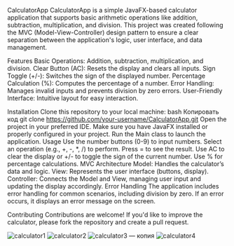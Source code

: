 CalculatorApp
CalculatorApp is a simple JavaFX-based calculator application that supports basic arithmetic operations like addition, subtraction, multiplication, and division. This project was created following the MVC (Model-View-Controller) design pattern to ensure a clear separation between the application's logic, user interface, and data management.

Features
Basic Operations: Addition, subtraction, multiplication, and division.
Clear Button (AC): Resets the display and clears all inputs.
Sign Toggle (+/-): Switches the sign of the displayed number.
Percentage Calculation (%): Computes the percentage of a number.
Error Handling: Manages invalid inputs and prevents division by zero errors.
User-Friendly Interface: Intuitive layout for easy interaction.

Installation
Clone this repository to your local machine:
bash
Копировать код
git clone https://github.com/your-username/CalculatorApp.git
Open the project in your preferred IDE.
Make sure you have JavaFX installed or properly configured in your project.
Run the Main class to launch the application.
Usage
Use the number buttons (0-9) to input numbers.
Select an operation (e.g., +, -, *, /) to perform.
Press = to see the result.
Use AC to clear the display or +/- to toggle the sign of the current number.
Use % for percentage calculations.
MVC Architecture
Model: Handles the calculator’s data and logic.
View: Represents the user interface (buttons, display).
Controller: Connects the Model and View, managing user input and updating the display accordingly.
Error Handling
The application includes error handling for common scenarios, including division by zero. If an error occurs, it displays an error message on the screen.

Contributing
Contributions are welcome! If you'd like to improve the calculator, please fork the repository and create a pull request.









![calculator1](https://github.com/user-attachments/assets/74869254-49e9-4bfd-b3b7-9f9b1dc85338)
![calculator2](https://github.com/user-attachments/assets/5658e882-0148-43d8-8e3d-fc881da86618)
![calculator3 — копия](https://github.com/user-attachments/assets/0da02574-e7a1-4758-a1b1-248c661e72ca)
![calculator4](https://github.com/user-attachments/assets/6066135c-868c-4c1d-b282-43ba417469ed)
